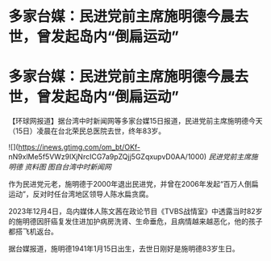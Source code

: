 # 多家台媒：民进党前主席施明德今晨去世，曾发起岛内“倒扁运动”

# 多家台媒：民进党前主席施明德今晨去世，曾发起岛内“倒扁运动”

【环球网报道】据台湾中时新闻网等多家台媒15日报道，民进党前主席施明德今天（15日）凌晨在台北荣民总医院去世，终年83岁。

![](https://inews.gtimg.com/om_bt/OKf-
nN9xlMe5f5VWz9lXjNrcICG7a9pZQjj5GZqxupvD0AA/1000) _民进党前主席施明德 资料图 图自台湾中时新闻网_

作为民进党元老，施明德于2000年退出民进党，并曾在2006年发起“百万人倒扁运动”，反对时任台湾地区领导人陈水扁贪腐。

2023年12月4日，岛内媒体人陈文茜在政论节目《TVBS战情室》中透露当时82岁的施明德因肝癌复发住进加护病房洗肾、生命垂危，且病情越来越恶化，他的孩子都搭飞机返台。

据台媒报道，施明德1941年1月15日出生，去世日刚好是施明德83岁生日。

